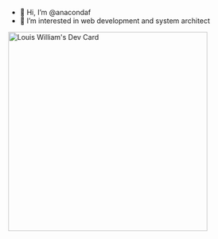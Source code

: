 - 👋 Hi, I’m @anacondaf
- 👀 I’m interested in web development and system architect

<!---
anacondaf/anacondaf is a ✨ special ✨ repository because its `README.md` (this file) appears on your GitHub profile.
You can click the Preview link to take a look at your changes.
--->

<a href="https://app.daily.dev/LouisWilliam"><img src="https://api.daily.dev/devcards/838048ad92ac44f9924d5c40d46650a0.png?r=70t" width="400" alt="Louis William's Dev Card"/></a>
